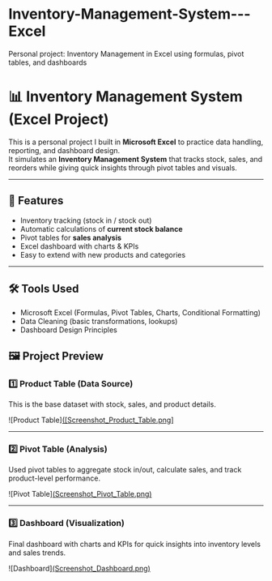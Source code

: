 # Inventory-Management-System---Excel
Personal project: Inventory Management in Excel using formulas, pivot tables, and dashboards

# 📊 Inventory Management System (Excel Project)

This is a personal project I built in **Microsoft Excel** to practice data handling, reporting, and dashboard design.  
It simulates an **Inventory Management System** that tracks stock, sales, and reorders while giving quick insights through pivot tables and visuals.

---

## 🚀 Features
- Inventory tracking (stock in / stock out)
- Automatic calculations of **current stock balance**
- Pivot tables for **sales analysis**
- Excel dashboard with charts & KPIs
- Easy to extend with new products and categories

---

## 🛠️ Tools Used
- Microsoft Excel (Formulas, Pivot Tables, Charts, Conditional Formatting)
- Data Cleaning (basic transformations, lookups)
- Dashboard Design Principles


## 🖼 Project Preview  

### 1️⃣ Product Table (Data Source)  
This is the base dataset with stock, sales, and product details.  

![Product Table][([Screenshot_Product_Table.png]]([url](https://github.com/databy-yasar/Inventory-Management-System---Excel/blob/main/Screenshot%202025-08-25%20105137.png))

---

### 2️⃣ Pivot Table (Analysis)  
Used pivot tables to aggregate stock in/out, calculate sales, and track product-level performance.  

![Pivot Table][(Screenshot_Pivot_Table.png)]([url](https://github.com/databy-yasar/Inventory-Management-System---Excel/blob/main/Screenshot%202025-08-25%20112018.png)) 

---

### 3️⃣ Dashboard (Visualization)  
Final dashboard with charts and KPIs for quick insights into inventory levels and sales trends.  

![Dashboard][(Screenshot_Dashboard.png)]([url](https://github.com/databy-yasar/Inventory-Management-System---Excel/blob/main/Screenshot%202025-08-25%20105048.png))  
